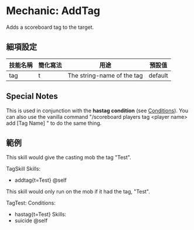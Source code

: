 Mechanic: AddTag
================

Adds a scoreboard tag to the target.

細項設定
----------

| 技能名稱 | 簡化寫法| 用途 | 預設值 |
|-----------|---------|----------------------------|---------------|
| tag   | t   | The string-name of the tag | default   |

  

Special Notes
-------------

This is used in conjunction with the **hastag condition** (see
[Conditions](/conditions/start)). You can also use the vanilla command
"/scoreboard players tag &lt;player name&gt; add [Tag Name] " to do
the same thing.

範例
--------

This skill would give the casting mob the tag "Test".

TagSkill
  Skills:
  - addtag{t=Test} @self

This skill would only run on the mob if it had the tag, "Test".

TagTest:
  Conditions:
  - hastag{t=Test}
 Skills:
  - suicide @self
